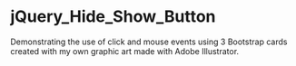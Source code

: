 # jQuery_Hide_Show_Button
Demonstrating the use of click and mouse events using 3 Bootstrap cards created with my own graphic art made with Adobe Illustrator. 

